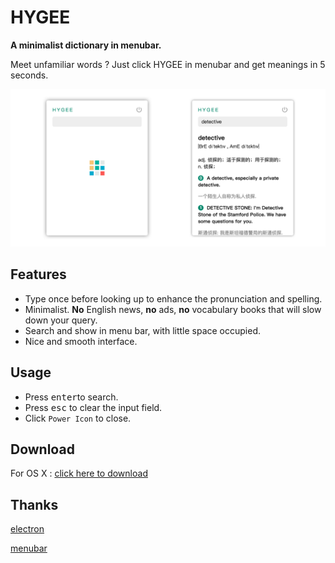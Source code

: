 # HYGEE

**A minimalist dictionary in menubar.**

Meet unfamiliar words ? Just click HYGEE in menubar and get meanings in 5 seconds.

![](./static/img/app.png)

## Features

- Type once before looking up to enhance the pronunciation and spelling.
- Minimalist. **No** English news, **no** ads, **no** vocabulary books that will slow down your query.
- Search and show in menu bar, with little space occupied.
- Nice and smooth interface.

## Usage

- Press <kbd>enter</kbd>to search.
- Press <kbd>esc</kbd> to clear the input field.
- Click `Power Icon` to close.

## Download

For OS X :  [click here to download](https://github.com/lioder/HYGEE/releases/download/v1.0.0/hygee-1.0.0.dmg)

 ## Thanks

[electron](https://github.com/electron/electron)

[menubar](https://github.com/maxogden/menubar)
